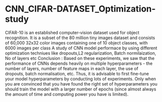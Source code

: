 # CNN_CIFAR-DATASET_Optimization-study
CIFAR-10  is an established computer-vision dataset used for object recognition. It is a subset of the 80 million tiny images dataset and consists of 60,000 32x32 color images containing one of 10 object classes, with 6000 images per class
A study of CNN model performace by using different optimization techniues like dropouts,L2 regularization, Batch normilaization, No of layers etc
Conclusion : Based on these experiments, we saw that the performance of CNNs depends heavily on multiple hyperparameters - the number of layers, number of feature maps in each layer, the use of dropouts, batch normalisation, etc. Thus, it is advisable to first fine-tune your model hyperparameters by conducting lots of experiments. Only when you are convinced that you have found the right set of hyperparameters you should train the model with a larger number of epochs (since almost always the amount of time and computing power you have is limited).
